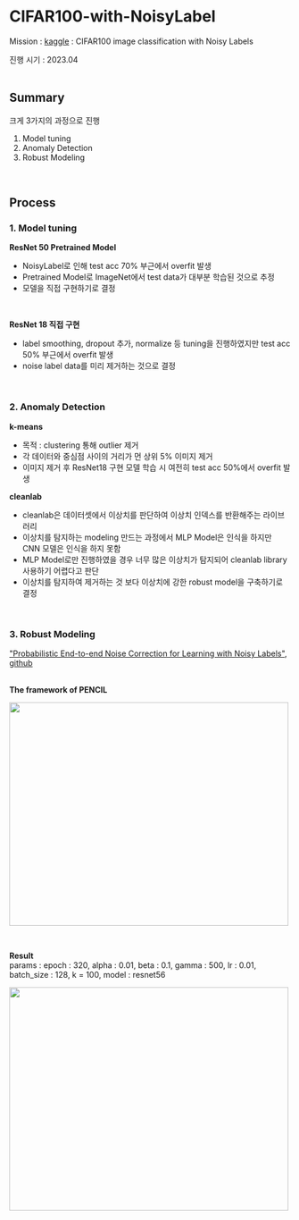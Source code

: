 # CIFAR100-with-NoisyLabel
Mission : [kaggle](https://www.kaggle.com/c/cifar100-image-classification-with-noisy-labels/data) : CIFAR100 image classification with Noisy Labels<br/>

진행 시기 : 2023.04
<br/> 
<br/>

## Summary
크게 3가지의 과정으로 진행<br/> 
1. Model tuning
2. Anomaly Detection
3. Robust Modeling
<br/>

## Process
### **1. Model tuning**
**ResNet 50 Pretrained Model**
- NoisyLabel로 인해 test acc 70% 부근에서 overfit 발생
- Pretrained Model로 ImageNet에서 test data가 대부분 학습된 것으로 추정
- 모델을 직접 구현하기로 결정
<br/>

**ResNet 18 직접 구현**
- label smoothing, dropout 추가, normalize 등 tuning을 진행하였지만 test acc 50% 부근에서 overfit 발생
- noise label data를 미리 제거하는 것으로 결정
<br/> 

### **2. Anomaly Detection**
**k-means**
- 목적 : clustering 통해 outlier 제거
- 각 데이터와 중심점 사이의 거리가 먼 상위 5% 이미지 제거
- 이미지 제거 후 ResNet18 구현 모델 학습 시 여전히 test acc 50%에서 overfit 발생

**cleanlab**
- cleanlab은 데이터셋에서 이상치를 판단하여 이상치 인덱스를 반환해주는 라이브러리
- 이상치를 탐지하는 modeling 만드는 과정에서 MLP Model은 인식을 하지만 CNN 모델은 인식을 하지 못함
- MLP Model로만 진행하였을 경우 너무 많은 이상치가 탐지되어 cleanlab library 사용하기 어렵다고 판단
- 이상치를 탐지하여 제거하는 것 보다 이상치에 강한 robust model을 구축하기로 결정
<br/>

### **3. Robust Modeling**
["Probabilistic End-to-end Noise Correction for Learning with Noisy Labels"](https://arxiv.org/abs/1903.07788), [github](https://github.com/yikun2019/PENCIL)
<br/>
<br/>

**The framework of PENCIL**
<p align="left">
  <img src="https://github.com/yikun2019/PENCIL/raw/master/framework.png" width="500" height="400">
</p>
<br/>

**Result**<br/>
params : epoch : 320, alpha : 0.01, beta : 0.1, gamma : 500, lr : 0.01, batch_size : 128, k = 100, model : resnet56<br/> 
<p align="left">
  <img src="https://user-images.githubusercontent.com/103241965/232204979-33aec909-4901-46e8-9253-1dbfd0196191.png" width="500" height="400">
</p>

